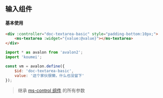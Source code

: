 ## 输入组件

#### 基本使用

``` html
<div :controller="doc-textarea-basic" style="padding-bottom:10px;">
    <ms-textarea :widget="{value:@value}"></ms-textarea>
</div>
```

``` js
import * as avalon from 'avalon2';
import 'koumei';

const vm = avalon.define({
    $id: 'doc-textarea-basic',
    value: '这个家伙很懒，什么也没留下'
});
```

> 继承 [ms-control 组件](#!/form-control) 的所有参数